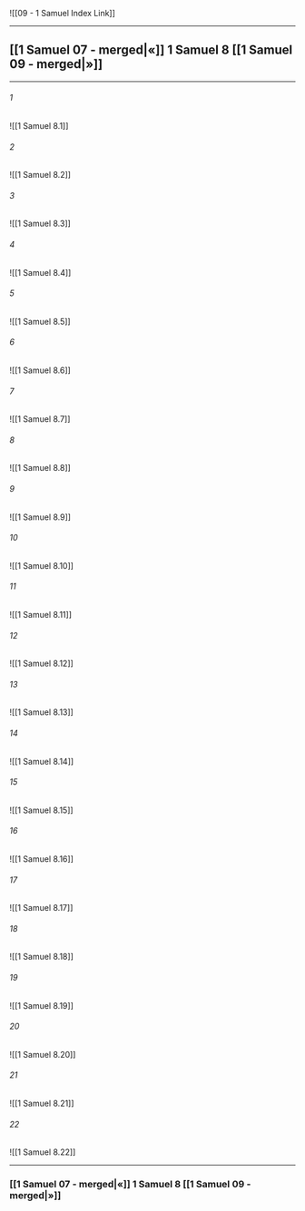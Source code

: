 ![[09 - 1 Samuel Index Link]]

---

##  [[1 Samuel 07 - merged|«]] 1 Samuel 8 [[1 Samuel 09 - merged|»]]

---

###### 1
![[1 Samuel 8.1]] 

###### 2
![[1 Samuel 8.2]] 

###### 3
![[1 Samuel 8.3]] 

###### 4
![[1 Samuel 8.4]]

###### 5 
![[1 Samuel 8.5]] 

###### 6
![[1 Samuel 8.6]] 

###### 7
![[1 Samuel 8.7]] 

###### 8
![[1 Samuel 8.8]] 

###### 9
![[1 Samuel 8.9]] 

###### 10
![[1 Samuel 8.10]] 

###### 11
![[1 Samuel 8.11]] 

###### 12
![[1 Samuel 8.12]]

###### 13
![[1 Samuel 8.13]] 

###### 14
![[1 Samuel 8.14]] 

###### 15
![[1 Samuel 8.15]]

###### 16
![[1 Samuel 8.16]] 

###### 17
![[1 Samuel 8.17]]

###### 18
![[1 Samuel 8.18]] 

###### 19
![[1 Samuel 8.19]] 

###### 20
![[1 Samuel 8.20]]

###### 21
![[1 Samuel 8.21]] 

###### 22
![[1 Samuel 8.22]] 


---
###  [[1 Samuel 07 - merged|«]] 1 Samuel 8 [[1 Samuel 09 - merged|»]]